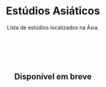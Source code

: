 <div align="center">
<a name="inicio"></a>

# Estúdios Asiáticos

Lista de estúdios localizados na Ásia.

<br><br><br><br>

## Disponível em breve
</div>